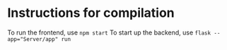 # Instructions for compilation

To run the frontend, use `npm start`
To start up the backend, use `flask --app="Server/app" run`
